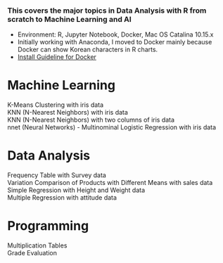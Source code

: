 ### This covers the major topics in Data Analysis with R from scratch to Machine Learning and AI

* Environment: R, Jupyter Notebook, Docker, Mac OS Catalina 10.15.x
* Initially working with Anaconda, I moved to Docker mainly because Docker can show Korean characters in R charts.
* [Install Guideline for Docker](https://datascienceschool.net/view-notebook/03c5b5a96a614ee588a74f05c720e67c/)

# Machine Learning
K-Means Clustering with iris data  
KNN (N-Nearest Neighbors) with iris data  
KNN (N-Nearest Neighbors) with two columns of iris data  
nnet (Neural Networks) - Multinominal Logistic Regression with iris data

# Data Analysis
Frequency Table with Survey data  
Variation Comparison of Products with Different Means with sales data  
Simple Regression with Height and Weight data  
Multiple Regression with attitude data  

# Programming
Multiplication Tables  
Grade Evaluation
